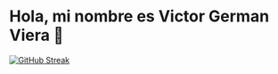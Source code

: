 # Hola, mi nombre es Victor German Viera &#x1F44B;

[![GitHub Streak](https://github-readme-streak-stats.herokuapp.com?user=volkerdev&theme=prussian&hide_border=true&locale=es)](https://git.io/streak-stats)